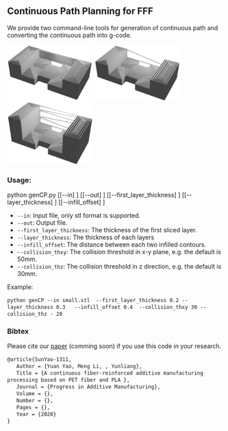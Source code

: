 ## Continuous Path Planning for FFF

We provide two command-line tools for generation of continuous path and converting the continuous path into g-code.

<p float="left">
<img src="../../../doc/a.common-slice.png" alt="normal"  width="200" />
<img src="../../../doc/b.x-y-slice.png" alt="optimizeWithXYCons"  width="200"  />
<img src="../../../doc/c.xyz-slice.png" alt="foptimizeWithXYZCons"  width="200"  />
</p>

### Usage:

python genCP.py [[--in] <stl file>] [[--out] <path file>] [[--first_layer_thickness] <float number>] [[--layer_thickness] <float number>] [[--infill_offset] <float number>]   

* `--in`:  Input file, only stl format is supported.
* `--out`: Output file.
* `--first_layer_thickness`: The thickness of the first sliced layer.
* `--layer_thickness`: The thickness of each layers
* `--infill_offset`: The distance between each two infilled contours.  
* `--collision_thxy`: The collision threshold in x-y plane, e.g. the default is 50mm.
* `--collision_thz`:   The collision threshold in z direction, e.g. the default is 30mm.

Example:

```
python genCP --in small.stl  --first_layer_thickness 0.2 --layer_thickness 0.3   --infill_offset 0.4  --collision_thxy 30 --collision_thz - 20 
```


### Bibtex
Please cite our [paper](#) (comming soon) if you use this code in your research.
```
@article{SunYao-1311,
   Author = {Yuan Yao, Meng Li, , Yunliang},
   Title = {A continuous fiber-reinforced additive manufacturing processing based on PET fiber and PLA },
   Journal = {Progress in Additive Manufacturing},
   Volume = {},
   Number = {},
   Pages = {},
   Year = {2020} 
}
```